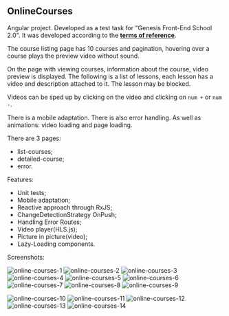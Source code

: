 ## OnlineCourses

Angular project.
Developed as a test task for "Genesis Front-End School 2.0". It was developed according to the __[terms of reference](https://mixolydian-polonium-8c0.notion.site/Front-End-School-2-0-c0a2ae89311645e2bdd48b770868ba09)__.

The course listing page has 10 courses and pagination, hovering over a course plays the preview video without sound.

On the page with viewing courses, information about the course, video preview is displayed.
The following is a list of lessons, each lesson has a video and description attached to it. The lesson may be blocked.

Videos can be sped up by clicking on the video and clicking on `num +` or `num -`.

There is a mobile adaptation. There is also error handling. As well as animations: video loading and page loading.


There are 3 pages:

* list-courses;
* detailed-course;
* error.

Features:

* Unit tests;
* Mobile adaptation;
* Reactive approach through RxJS;
* ChangeDetectionStrategy OnPush;
* Handling Error Routes;
* Video player(HLS.js);
* Picture in picture(video);
* Lazy-Loading components.

Screenshots:

![online-courses-1](https://user-images.githubusercontent.com/82032813/226117643-f9839fe0-8443-472d-a514-62d6abb150d2.png)
![online-courses-2](https://user-images.githubusercontent.com/82032813/226117665-fd3afcf1-4e8b-4637-ab44-aa58b563e06f.png)
![online-courses-3](https://user-images.githubusercontent.com/82032813/226117675-8f2c2bc3-2a4f-4b96-b172-2a75571c7c08.png)
![online-courses-4](https://user-images.githubusercontent.com/82032813/226117699-5fdcb83f-dfef-4eb3-8593-fcc5228e5679.png)
![online-courses-5](https://user-images.githubusercontent.com/82032813/226117714-c9a95623-d26d-4ccf-aa9a-8df75210fcdc.png)
![online-courses-6](https://user-images.githubusercontent.com/82032813/226117755-e67c9662-f10e-4cee-b1ae-dbcdb4c587a0.png)
![online-courses-7](https://user-images.githubusercontent.com/82032813/226117770-173e7232-1821-49b2-8b62-948ba1bf8161.png)
![online-courses-8](https://user-images.githubusercontent.com/82032813/226117784-1343a965-dea3-472b-8391-238cd5da982a.png)
![online-courses-9](https://user-images.githubusercontent.com/82032813/226117801-0dff1a76-b288-4443-8a9c-472a7cfc9e6f.png)

<img src="https://user-images.githubusercontent.com/82032813/226117831-c0f677dc-bc38-4cc1-b60e-18842b473eec.png" alt="online-courses-10" max-width="50%"/> <img src="https://user-images.githubusercontent.com/82032813/226117852-cbb97457-3a3f-40cd-8d01-0e96fc7cc14f.png" alt="online-courses-11" max-width="50%"/> <img src="https://user-images.githubusercontent.com/82032813/226117861-28fb0af2-aaa1-42ab-b053-b6a74dc974cd.png" alt="online-courses-12" max-width="50%"/> <img src="https://user-images.githubusercontent.com/82032813/226117866-752c12bc-e303-420b-ab0a-608db30c2759.png" alt="online-courses-13" max-width="50%"/> <img src="https://user-images.githubusercontent.com/82032813/226117876-eba97243-7fcb-47a2-bd2b-9b4980e5262c.png" alt="online-courses-14" max-width="50%"/>
